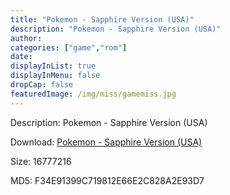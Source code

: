 ```yaml
---
title: "Pokemon - Sapphire Version (USA)"
description: "Pokemon - Sapphire Version (USA)"
author: 
categories: ["game","rom"]
date: 
displayInList: true
displayInMenu: false
dropCap: false
featuredImage: /img/miss/gamemiss.jpg
---
```


Description: Pokemon - Sapphire Version (USA)

Download: <a style="text-decoration:underline;" href="https://mega.nz/#!2SJUGCTJ!bYYEoOrSITj8tAXeo_-VTluh3tMNFltGSfQOAPMUDNs" target = "_blank" rel = "nofollow" > Pokemon - Sapphire Version (USA)</a>

Size: 16777216

MD5: F34E91399C719812E66E2C828A2E93D7

